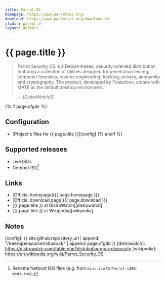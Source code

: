 ```yaml
---
title: Parrot OS
homepage: https://www.parrotsec.org/
download: https://www.parrotsec.org/download.fx
cfgdir: parrot.d
layout: default
---
```


# {{ page.title }}

> Parrot Security OS is a Debian-based, security-oriented distribution featuring
> a collection of utilities designed for penetration testing, computer
> forensics, reverse engineering, hacking, privacy, anonymity and cryptography.
> The product, developed by Frozenbox, comes with MATE as the default desktop
> environment.
>
> -- <cite markdown="1">[DistroWatch][]</cite>


{% if page.cfgdir %}
## Configuration

- [Project's files for {{ page.title }}][config]
{% endif %}


## Supported releases

- Live ISOs
- Netboot ISO[^note1]


## Links

- [Official homepage]({{ page.homepage }})
- [Official download page]({{ page.download }})
- [{{ page.title }} at DistroWatch][distrowatch]
- [{{ page.title }} at Wikipedia][wikipedia]


## Notes

[^note1]: Rename Netboot ISO files (e.g. from `mini.iso` to `Parrot-i386-mini.iso`).


[config]: {{ site.github.repository_url | append: "/tree/opensource/mbusb.d/" | append: page.cfgdir }}
[distrowatch]: https://distrowatch.com/table.php?distribution=parrotsecurity
[wikipedia]: https://en.wikipedia.org/wiki/Parrot_Security_OS
